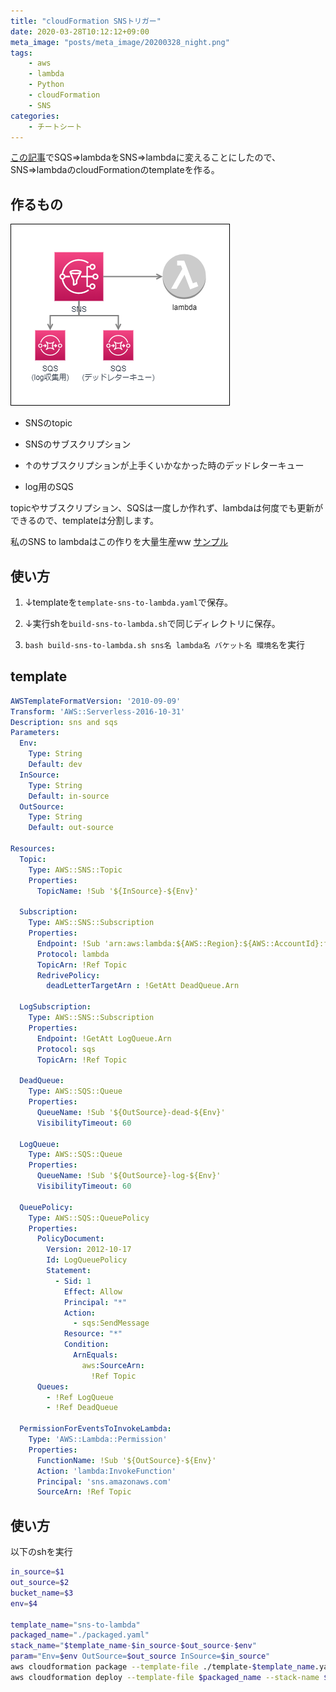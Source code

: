 ```yaml
---
title: "cloudFormation SNSトリガー"
date: 2020-03-28T10:12:12+09:00
meta_image: "posts/meta_image/20200328_night.png"
tags: 
    - aws
    - lambda
    - Python
    - cloudFormation
    - SNS
categories: 
    - チートシート
---
```


[この記事](../20200326_morning/)でSQS⇒lambdaをSNS⇒lambdaに変えることにしたので、SNS⇒lambdaのcloudFormationのtemplateを作る。

## 作るもの

![システム構成図](https://github.com/runau/linebot_pub/blob/master/sns-to-lambda-template.png?raw=true)

* SNSのtopic

* SNSのサブスクリプション

* ↑のサブスクリプションが上手くいかなかった時のデッドレターキュー

* log用のSQS

topicやサブスクリプション、SQSは一度しか作れず、lambdaは何度でも更新ができるので、templateは分割します。

私のSNS to lambdaはこの作りを大量生産ww [サンプル](../20200323_night/)

## 使い方

1. ↓templateを`template-sns-to-lambda.yaml`で保存。

1. ↓実行shを`build-sns-to-lambda.sh`で同じディレクトリに保存。

1. `bash build-sns-to-lambda.sh sns名 lambda名 バケット名 環境名`を実行

## template

```yaml:template-sns-to-lambda.yaml
AWSTemplateFormatVersion: '2010-09-09'
Transform: 'AWS::Serverless-2016-10-31'
Description: sns and sqs
Parameters:
  Env:
    Type: String
    Default: dev
  InSource:
    Type: String
    Default: in-source
  OutSource:
    Type: String
    Default: out-source
   
Resources:
  Topic:
    Type: AWS::SNS::Topic
    Properties: 
      TopicName: !Sub '${InSource}-${Env}'  

  Subscription:
    Type: AWS::SNS::Subscription
    Properties: 
      Endpoint: !Sub 'arn:aws:lambda:${AWS::Region}:${AWS::AccountId}:function:${OutSource}-${Env}'
      Protocol: lambda
      TopicArn: !Ref Topic
      RedrivePolicy: 
        deadLetterTargetArn : !GetAtt DeadQueue.Arn

  LogSubscription:
    Type: AWS::SNS::Subscription
    Properties: 
      Endpoint: !GetAtt LogQueue.Arn
      Protocol: sqs
      TopicArn: !Ref Topic
                
  DeadQueue:
    Type: AWS::SQS::Queue
    Properties: 
      QueueName: !Sub '${OutSource}-dead-${Env}'
      VisibilityTimeout: 60

  LogQueue:
    Type: AWS::SQS::Queue
    Properties: 
      QueueName: !Sub '${OutSource}-log-${Env}'
      VisibilityTimeout: 60
    
  QueuePolicy:
    Type: AWS::SQS::QueuePolicy
    Properties:
      PolicyDocument:
        Version: 2012-10-17
        Id: LogQueuePolicy
        Statement:
          - Sid: 1
            Effect: Allow
            Principal: "*"
            Action:
              - sqs:SendMessage
            Resource: "*"
            Condition:
              ArnEquals:
                aws:SourceArn:
                  !Ref Topic
      Queues:
        - !Ref LogQueue
        - !Ref DeadQueue

  PermissionForEventsToInvokeLambda:
    Type: 'AWS::Lambda::Permission'
    Properties:
      FunctionName: !Sub '${OutSource}-${Env}'
      Action: 'lambda:InvokeFunction'
      Principal: 'sns.amazonaws.com'
      SourceArn: !Ref Topic
```

## 使い方

以下のshを実行

```sh:build-sns-to-lambda.sh
in_source=$1
out_source=$2
bucket_name=$3
env=$4

template_name="sns-to-lambda"
packaged_name="./packaged.yaml"
stack_name="$template_name-$in_source-$out_source-$env"
param="Env=$env OutSource=$out_source InSource=$in_source"
aws cloudformation package --template-file ./template-$template_name.yaml --s3-bucket $bucket_name --output-template-file $packaged_name
aws cloudformation deploy --template-file $packaged_name --stack-name $stack_name --parameter-overrides $param
```
